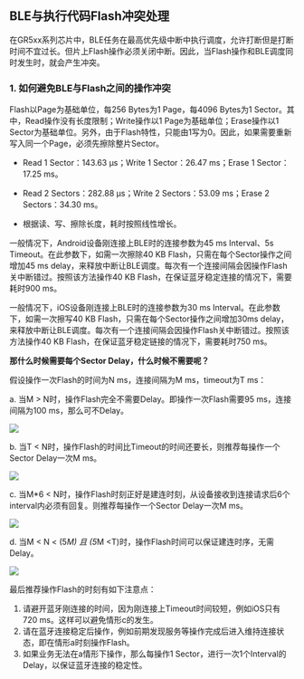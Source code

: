 ## BLE与执行代码Flash冲突处理



在GR5xx系列芯片中，BLE任务在最高优先级中断中执行调度，允许打断但是打断时间不宜过长。但片上Flash操作必须关闭中断。因此，当Flash操作和BLE调度同时发生时，就会产生冲突。

### 1. 如何避免BLE与Flash之间的操作冲突
Flash以Page为基础单位，每256 Bytes为1 Page，每4096 Bytes为1 Sector。其中，Read操作没有长度限制；Write操作以1 Page为基础单位；Erase操作以1 Sector为基础单位。另外，由于Flash特性，只能由1写为0。因此，如果需要重新写入同一个Page，必须先擦除整片Sector。

- Read 1 Sector：143.63 μs；Write 1 Sector：26.47 ms；Erase 1 Sector：17.25 ms。

- Read 2 Sectors：282.88 μs；Write 2 Sectors：53.09 ms；Erase 2 Sectors：34.30 ms。

- 根据读、写、擦除长度，耗时按照线性增长。

一般情况下，Android设备刚连接上BLE时的连接参数为45 ms Interval、5s Timeout。在此参数下，如需一次擦除40 KB Flash，只需在每个Sector操作之间增加45 ms delay，来释放中断让BLE调度。每次有一个连接间隔会因操作Flash关中断错过。按照该方法操作40 KB Flash，在保证蓝牙稳定连接的情况下，需要耗时900 ms。

一般情况下，iOS设备刚连接上BLE时的连接参数为30 ms Interval。在此参数下，如需一次擦写40 KB Flash，只需在每个Sector操作之间增加30ms delay，来释放中断让BLE调度。每次有一个连接间隔会因操作Flash关中断错过。按照该方法操作40 KB Flash，在保证蓝牙稳定链接的情况下，需要耗时750 ms。

**那什么时候需要每个Sector Delay，什么时候不需要呢？**

假设操作一次Flash的时间为N ms，连接间隔为M ms，timeout为T ms：

a. 当M > N时，操作Flash完全不需要Delay。即操作一次Flash需要95 ms，连接间隔为100 ms，那么可不Delay。

![](../../../_images/ble/BLE_FLASH_A.PNG) 

b. 当T < N时，操作Flash的时间比Timeout的时间还要长，则推荐每操作一个Sector Delay一次M ms。

![](../../../_images/ble/BLE_FLASH_B.PNG) 

c. 当M*6 < N时，操作Flash时刻正好是建连时刻，从设备接收到连接请求后6个interval内必须有回复。则推荐每操作一个Sector Delay一次M ms。

![](../../../_images/ble/BLE_FLASH_C.PNG) 

d. 当M < N < (5*M) 且 (5*M <T)时，操作Flash时间可以保证建连时序，无需Delay。

![](../../../_images/ble/BLE_FLASH_D.PNG) 

最后推荐操作Flash的时刻有如下注意点：

1. 请避开蓝牙刚连接的时间，因为刚连接上Timeout时间较短，例如iOS只有720 ms。这样可以避免情形c的发生。
2. 请在蓝牙连接稳定后操作，例如前期发现服务等操作完成后进入维持连接状态，即在情形a时刻操作Flash。
3. 如果业务无法在a情形下操作，那么每操作1 Sector，进行一次1个Interval的Delay，以保证蓝牙连接的稳定性。



